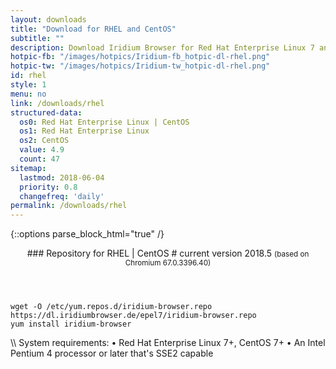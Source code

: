 ```yaml
---
layout: downloads
title: "Download for RHEL and CentOS"
subtitle: ""
description: Download Iridium Browser for Red Hat Enterprise Linux 7 and CentOS 7 or higher. Install package from repository using the command line.
hotpic-fb: "/images/hotpics/Iridium-fb_hotpic-dl-rhel.png"
hotpic-tw: "/images/hotpics/Iridium-tw_hotpic-dl-rhel.png"
id: rhel
style: 1
menu: no
link: /downloads/rhel
structured-data:
  os0: Red Hat Enterprise Linux | CentOS
  os1: Red Hat Enterprise Linux
  os2: CentOS
  value: 4.9
  count: 47
sitemap:
  lastmod: 2018-06-04
  priority: 0.8
  changefreq: 'daily'
permalink: /downloads/rhel
---
```


{::options parse_block_html="true" /}
<div class="dlinux fl-redhat"></div>
<header>
### Repository for RHEL | CentOS #
current version 2018.5     
<small>(based on Chromium 67.0.3396.40)</small>
</header>
<div class="container 75%">

	wget -O /etc/yum.repos.d/iridium-browser.repo https://dl.iridiumbrowser.de/epel7/iridium-browser.repo
	yum install iridium-browser
     
</div>
\\
System requirements:   
&#8226; Red Hat Enterprise Linux 7+, CentOS 7+    
&#8226; An Intel Pentium 4 processor or later that's SSE2 capable
